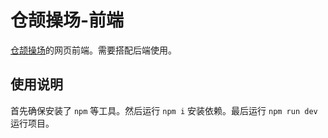 # 仓颉操场-前端

[仓颉操场](https://github.com/tangsongxiaoba/cangjie-playground)的网页前端。需要搭配后端使用。

## 使用说明

首先确保安装了 `npm` 等工具。然后运行 `npm i` 安装依赖。最后运行 `npm run dev` 运行项目。